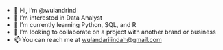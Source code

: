 - 👋 Hi, I’m @wulandrind
- 👀 I’m interested in Data Analyst
- 🌱 I’m currently learning Python, SQL, and R
- 💞️ I’m looking to collaborate on a project with another brand or business
- 📫 You can reach me at wulandariiindah@gmail.com

<!---
wulandrind/wulandrind is a ✨ special ✨ repository because its `README.md` (this file) appears on your GitHub profile.
You can click the Preview link to take a look at your changes.
--->
